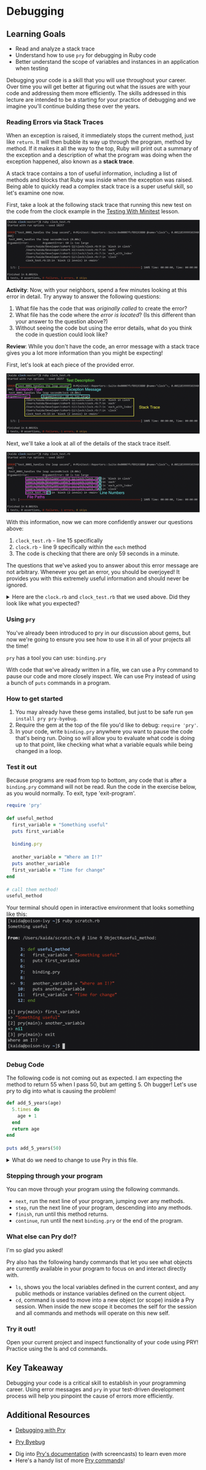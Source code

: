 # Debugging

## Learning Goals
- Read and analyze a stack trace
- Understand how to use `pry` for debugging in Ruby code
- Better understand the scope of variables and instances in an application when testing

Debugging your code is a skill that you will use throughout your career. Over time you will get better at figuring out what the issues are with your code and addressing them more efficiently. The skills addressed in this lecture are intended to be a starting for your practice of debugging and we imagine you'll continue bulding these over the years.

### Reading Errors via Stack Traces

When an exception is raised, it immediately stops the current method, just like `return`. It will then bubble its way up through the program, method by method. If it makes it all the way to the top, Ruby will print out a summary of the exception and a description of what the program was doing when the exception happened, also known as a **stack trace**.

A stack trace contains a ton of useful information, including a list of methods and blocks that Ruby was inside when the exception was raised. Being able to quickly read a complex stack trace is a super useful skill, so let's examine one now.

First, take a look at the following stack trace that running this new test on the code from the clock example in the [Testing With Minitest](../02-intermediate-ruby/testing-with-minitest.md) lesson.

![A stack trace; it shows a test failure and several lines of output.](images/test-stack-trace.png)


**Activity**: Now, with your neighbors, spend a few minutes looking at this error in detail. Try anyway to answer the following questions:
1. What file has the code that was _originally called_ to create the error?
2. What file has the code where the _error is located_? (Is this different than your answer to the question above?)
3. Without seeing the code but using the error details, what do you think the code in question could look like?

**Review**: While you don't have the code, an error message with a stack trace gives you a lot more information than you might be expecting!

First, let's look at each piece of the provided error.

![The earlier stack trace; marked up to highlight the test description, exception type, exception message and which portion is the stack trace.](images/test-stack-trace-markup-exception.png)

Next, we'll take a look at all of the details of the stack trace itself.

![The earlier stack trace; marked up to highlight the file paths and the line numbers](images/test-stack-trace-markup-trace.png)

With this information, now we can more confidently answer our questions above:
1. `clock_test.rb` - line 15 specifically
2.  `clock.rb` - line 9 specifically within the `each` method
3. The code is checking that there are only 59 seconds in a minute.

The questions that we've asked you to answer about this error message are not arbitrary. Whenever you get an error, you should be overjoyed! It provides you with this extremely useful information and should never be ignored.

<details>
<summary>Here are the <code>clock.rb</code> and <code>clock_test.rb</code> that we used above.  Did they look like what you expected?</summary>
<br>

```ruby
# clock_test.rb

require 'minitest/autorun'
require 'minitest/reporters'
require_relative 'clock'

Minitest::Reporters.use!

describe "clock" do
  # other tests omitted.

  it "handles the leap second" do
    # https://en.wikipedia.org/wiki/Leap_second

    expect(clock(23, 59, 60)).must_equal "23:59:60"
  end
end
```

```ruby
# clock.rb

def clock(hours, minutes, seconds)
  time_fields = [hours, minutes, seconds]
  max_values = [23, 59, 59]

  time_fields.each_with_index do |field, index|
    if field > max_values[index]
      raise ArgumentError.new("#{field} is too large")
    end
  end

  time_fields.map! do |field|
    if field < 10
      "0#{field}"
    else
      "#{field}"
    end
  end

  return "#{time_fields[0]}:#{time_fields[1]}:#{time_fields[2]}"
end
```

</details>

### Using `pry`

You've already been introduced to pry in our discussion about gems, but now we're going to ensure you see how to use it in all of your projects all the time! 

`pry` has a tool you can use: `binding.pry`

With code that we've already written in a file, we can use a Pry command to pause our code and more closely inspect. We can use Pry instead of using a bunch of `puts` commands in a program.

### How to get started

1. You may already have these gems installed, but just to be safe run `gem install pry pry-byebug`.
1. Require the gem at the top of the file you'd like to debug: `require 'pry'`.
1. In your code, write `binding.pry` anywhere you want to pause the code that's being run. Doing so will allow you to evaluate what code is doing up to that point, like checking what what a variable equals while being changed in a loop.

### Test it out

Because programs are read from top to bottom, any code that is after a `binding.pry` command will not be read. Run the code in the exercise below, as you would normally. To exit, type 'exit-program'.

```ruby
require 'pry'

def useful_method
  first_variable = "Something useful"
  puts first_variable

  binding.pry

  another_variable = "Where am I!?"
  puts another_variable
  first_variable = "Time for change"
end

# call them method!
useful_method
```
Your terminal should open in interactive environment that looks something like this:
![Pry running in the terminal; the code is on line 9 and there are commands showing the values of a couple of variables before exiting.](./images/pry.png)


### Debug Code
The following code is not coming out as expected. I am expecting the method to return 55 when I pass 50, but am getting 5. Oh bugger! Let's use pry to dig into what is causing the problem!

``` Ruby
def add_5_years(age)
  5.times do
    age + 1
  end
  return age
end

puts add_5_years(50)
```

<details>
<summary>What do we need to change to use Pry in this file.</summary>

``` Ruby
require 'pry'

def add_5_years(age)
  5.times do
    age + 1
  end

  binding.pry
  return age
end

binding.pry
puts add_5_years(50)
```

</details>

### Stepping through your program

You can move through your program using the following commands.

- `next`, run the next line of your program, jumping over any methods.
- `step`, run the next line of your program, descending into any methods.
- `finish`, run until this method returns.
- `continue`, run until the next `binding.pry` or the end of the program.

### What else can Pry do!?
I'm so glad you asked!

Pry also has the following handy commands that let you see what objects are currently available in your program to focus on and interact directly with.

- `ls`,  shows you the local variables defined in the current context, and any public methods or instance variables defined on the current object.
- `cd`, command is used to move into a new object (or scope) inside a Pry session. When inside the new scope it becomes the self for the session and all commands and methods will operate on this new self.

### Try it out!
Open your current project and inspect functionality of your code using PRY! Practice using the ls and cd commands.

## Key Takeaway
Debugging your code is a critical skill to establish in your programming career. Using error messages and `pry` in your test-driven development process will help you pinpoint the cause of errors more efficiently.

## Additional Resources
- [Debugging with Pry](https://learn.co/lessons/debugging-with-pry)
* [Pry Byebug](https://github.com/deivid-rodriguez/pry-byebug)
- Dig into [Pry's documentation](http://pryrepl.org/) (with screencasts) to learn even more
- Here's a handy list of more [Pry commands](https://github.com/pry/pry/wiki/State-navigation#Ls)!
